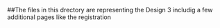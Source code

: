 
##The files in this drectory are representing the Design 3 includig a few additional pages like the registration 
